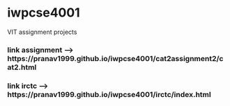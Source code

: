 # iwpcse4001 
VIT assignment projects
<h3>link assignment --> https://pranav1999.github.io/iwpcse4001/cat2assignment2/cat2.html </h3>
<h3>link irctc --> https://pranav1999.github.io/iwpcse4001/irctc/index.html</h3>
